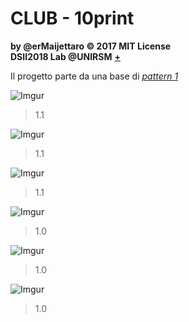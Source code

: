 # CLUB - 10print

**by @erMaijettaro © 2017 MIT License**  
**DSII2018 Lab @UNIRSM** [**+**](http://dsii-2018-unirsm.github.io)

Il progetto parte da una base di [*pattern 1*](https://www.openprocessing.org/sketch/265189)

![Imgur](https://imgur.com/VH2Mpa8.png)
>1.1

![Imgur](https://imgur.com/dbmegX6.png)
>1.1

![Imgur](https://imgur.com/TcJoAzm.png)
>1.1

![Imgur](https://imgur.com/5KSF7CT.png)
>1.0

![Imgur](https://imgur.com/y7QvDss.png)
>1.0

![Imgur](https://imgur.com/doyrEmT.png)
>1.0
